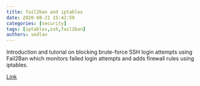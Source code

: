 ```yaml
---
title: fail2ban and iptables 
date: 2020-08-21 15:42:59
categories: [security]
tags: [iptables,ssh,fail2ban]
authors: sedlav
---
```


Introduction and tutorial on blocking brute-force SSH login attempts using Fail2Ban which monitors failed login attempts and adds firewall rules using iptables.

[Link](https://www.the-art-of-web.com/system/fail2ban/)
